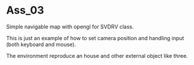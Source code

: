 Ass_03
======

Simple navigable map with opengl for SVDRV class.

This is just an example of how to set camera position and handling input (both keyboard and mouse).

The environment reproduce an house and other external object like three.